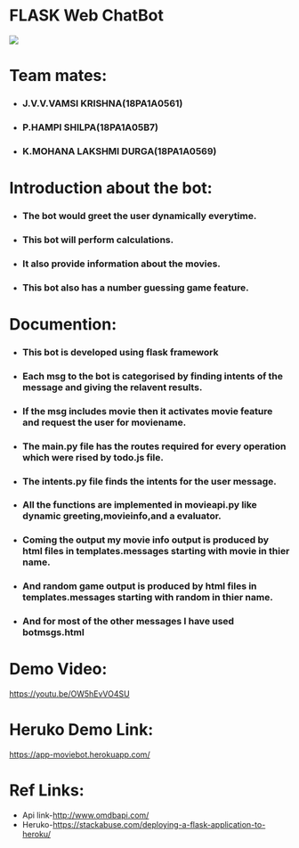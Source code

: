 # FLASK Web ChatBot
![](https://github.com/vamsijavvadi7/mlweek2/blob/main/Screenshot%20(93).png)

# Team mates:

  - ### J.V.V.VAMSI KRISHNA(18PA1A0561)
  - ### P.HAMPI SHILPA(18PA1A05B7)
  - ### K.MOHANA LAKSHMI DURGA(18PA1A0569)
 
# Introduction about the bot:

  -  ### The bot would greet the user dynamically everytime.
  -  ### This bot will perform calculations.
  -  ### It also provide information about the movies.
  -  ### This bot also has a number guessing game feature.

# Documention:

  - ### This bot is developed using flask framework
  - ### Each msg to the bot is categorised by finding intents of the message and giving the relavent results.
  - ### If the msg includes movie then it activates movie feature and request the user for moviename.
  - ### The main.py file has the routes required for every operation which were rised by todo.js file.
  - ### The intents.py file finds the intents for the user message.
  - ### All the functions are implemented in movieapi.py like dynamic greeting,movieinfo,and a evaluator.
  - ### Coming the output my movie info output is produced by html files in templates.messages starting with movie in thier name.
  - ### And random game output is produced by html files in templates.messages starting with random in thier name.
  - ### And for most of the other messages I have used botmsgs.html
 
# Demo Video:

https://youtu.be/OW5hEvVO4SU

# Heruko Demo Link:

https://app-moviebot.herokuapp.com/




# Ref Links:

  - Api link-http://www.omdbapi.com/
  - Heruko-https://stackabuse.com/deploying-a-flask-application-to-heroku/


